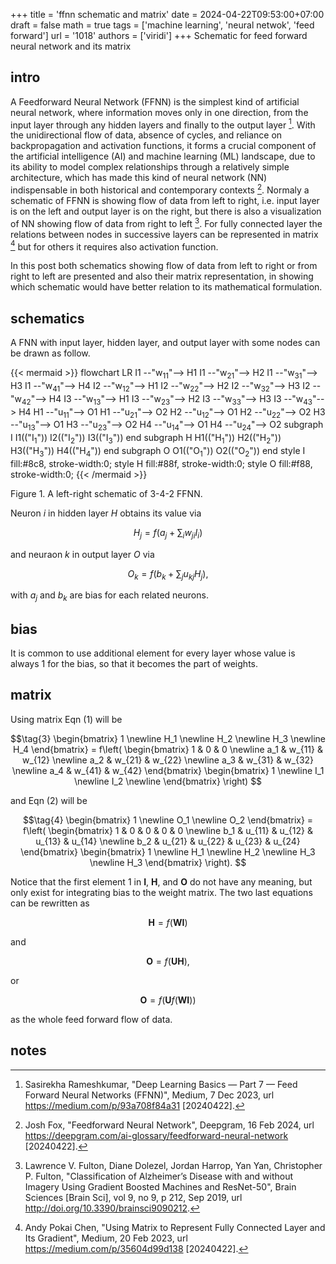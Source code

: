 +++
title = 'ffnn schematic and matrix'
date = 2024-04-22T09:53:00+07:00
draft = false
math = true
tags = ['machine learning', 'neural netwok', 'feed forward']
url = '1018'
authors = ['viridi']
+++
Schematic for feed forward neural network and its matrix <!--more-->


## intro
A Feedforward Neural Network (FFNN) is the simplest kind of artificial neural network, where information moves only in one direction, from the input layer through any hidden layers and finally to the output layer [^rameshkumar_2023]. With the unidirectional flow of data, absence of cycles, and reliance on backpropagation and activation functions, it forms a crucial component of the artificial intelligence (AI) and machine learning (ML) landscape, due to its ability to model complex relationships through a relatively simple architecture, which has made this kind of neural network (NN) indispensable in both historical and contemporary contexts [^fox_2024]. Normaly a schematic of FFNN is showing flow of data from left to right, i.e. input layer is on the left and output layer is on the right, but there is also a visualization of NN showing flow of data from right to left [^fulton_2019]. For fully connected layer the relations between nodes in successive layers can be represented in matrix [^chen_2023] but for others it requires also activation function.

In this post both schematics showing flow of data from left to right or from right to left are presented and also their matrix representation, in showing which schematic would have better relation to its mathematical formulation.


## schematics
A FNN with input layer, hidden layer, and output layer with some nodes can be drawn as follow.


{{< mermaid >}}
flowchart LR
  I1 --"w<sub>11</sub>"--> H1
  I1 --"w<sub>21</sub>"--> H2
  I1 --"w<sub>31</sub>"--> H3
  I1 --"w<sub>41</sub>"--> H4
  I2 --"w<sub>12</sub>"--> H1
  I2 --"w<sub>22</sub>"--> H2
  I2 --"w<sub>32</sub>"--> H3
  I2 --"w<sub>42</sub>"--> H4
  I3 --"w<sub>13</sub>"--> H1
  I3 --"w<sub>23</sub>"--> H2
  I3 --"w<sub>33</sub>"--> H3
  I3 --"w<sub>43</sub>"--> H4
  H1 --"u<sub>11</sub>"--> O1
  H1 --"u<sub>21</sub>"--> O2
  H2 --"u<sub>12</sub>"--> O1
  H2 --"u<sub>22</sub>"--> O2
  H3 --"u<sub>13</sub>"--> O1
  H3 --"u<sub>23</sub>"--> O2
  H4 --"u<sub>14</sub>"--> O1
  H4 --"u<sub>24</sub>"--> O2
  subgraph I
    I1(("I<sub>1</sub>"))
    I2(("I<sub>2</sub>"))
    I3(("I<sub>3</sub>"))
  end
  subgraph H
    H1(("H<sub>1</sub>"))
    H2(("H<sub>2</sub>"))
    H3(("H<sub>3</sub>"))
    H4(("H<sub>4</sub>"))
  end
  subgraph O
    O1(("O<sub>1</sub>"))
    O2(("O<sub>2</sub>"))
  end
  style I fill:#8c8, stroke-width:0;
  style H fill:#88f, stroke-width:0;
  style O fill:#f88, stroke-width:0;
{{< /mermaid >}}

Figure 1. A left-right schematic of 3-4-2 FFNN.

Neuron $i$ in hidden layer $H$ obtains its value via

$$\tag{1}
H_j = f\left( a_j + \sum_i w_{ji} I_i \right)
$$

and neuraon $k$ in output layer $O$ via

$$\tag{2}
O_k = f\left( b_k + \sum_j u_{kj} H_j \right),
$$

with $a_j$ and $b_k$ are bias for each related neurons.


## bias
It is common to use additional element for every layer whose value is always 1 for the bias, so that it becomes the part of weights.


## matrix
Using matrix Eqn (1) will be

$$\tag{3}
\begin{bmatrix}
1 \newline
H_1 \newline
H_2 \newline
H_3 \newline
H_4
\end{bmatrix} =
f\left(
\begin{bmatrix}
1 & 0 & 0 \newline
a_1 & w_{11} & w_{12} \newline
a_2 & w_{21} & w_{22} \newline
a_3 & w_{31} & w_{32} \newline
a_4 & w_{41} & w_{42}
\end{bmatrix}
\begin{bmatrix}
1 \newline
I_1 \newline
I_2 \newline
\end{bmatrix}
\right)
$$

and Eqn (2) will be

$$\tag{4}
\begin{bmatrix}
1 \newline
O_1 \newline
O_2
\end{bmatrix} =
f\left(
\begin{bmatrix}
1 & 0 & 0 & 0 & 0 \newline
b_1 & u_{11} & u_{12} & u_{13} & u_{14} \newline
b_2 & u_{21} & u_{22} & u_{23} & u_{24}
\end{bmatrix}
\begin{bmatrix}
1 \newline
H_1 \newline
H_2 \newline
H_3 \newline
H_3
\end{bmatrix}
\right).
$$

Notice that the first element 1 in $\mathbf{I}$, $\mathbf{H}$, and $\mathbf{O}$ do not have any meaning, but only exist for integrating bias to the weight matrix. The two last equations can be rewritten as

$$\tag{5}
\mathbf{H} = f(\mathbf{W}\mathbf{I})
$$

and

$$\tag{6}
\mathbf{O} = f(\mathbf{U}\mathbf{H}),
$$

or

$$\tag{7}
\mathbf{O} = f(\mathbf{U}f(\mathbf{W}\mathbf{I}))
$$

as the whole feed forward flow of data.


## notes
[^chen_2023]: Andy Pokai Chen, "Using Matrix to Represent Fully Connected Layer and Its Gradient", Medium, 20 Feb 2023, url https://medium.com/p/35604d99d138 [20240422].
[^rameshkumar_2023]: Sasirekha Rameshkumar, "Deep Learning Basics — Part 7 — Feed Forward Neural Networks (FFNN)", Medium, 7 Dec 2023, url https://medium.com/p/93a708f84a31 [20240422].
[^fox_2024]: Josh Fox, "Feedforward Neural Network", Deepgram, 16 Feb 2024, url https://deepgram.com/ai-glossary/feedforward-neural-network [20240422].
[^fulton_2019]: Lawrence V. Fulton, Diane Dolezel, Jordan Harrop, Yan Yan, Christopher P. Fulton, "Classification of Alzheimer’s Disease with and without Imagery Using Gradient Boosted Machines and ResNet-50", Brain Sciences [Brain Sci], vol 9, no 9, p 212, Sep 2019, url http://doi.org/10.3390/brainsci9090212.